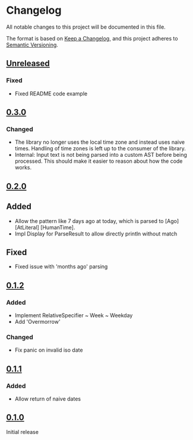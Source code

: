 # Changelog

All notable changes to this project will be documented in this file.

The format is based on [Keep a Changelog](https://keepachangelog.com/en/1.1.0/),
and this project adheres to [Semantic Versioning](https://semver.org/spec/v2.0.0.html).

## [Unreleased]

### Fixed
- Fixed README code example

## [0.3.0]

### Changed
- The library no longer uses the local time zone and instead uses naive times.
  Handling of time zones is left up to the consumer of the library.
- Internal: Input text is not being parsed into a custom AST before being
  processed. This should make it easier to reason about how the code works.

## [0.2.0]

## Added
- Allow the pattern like 7 days ago at today, which is parsed to [Ago] [AtLiteral] [HumanTime].
- Impl Display for ParseResult to allow directly println without match

## Fixed
- Fixed issue with 'months ago' parsing

## [0.1.2]

### Added
- Implement RelativeSpecifier ~ Week ~ Weekday
- Add 'Overmorrow'

### Changed
- Fix panic on invalid iso date

## [0.1.1]

### Added
- Allow return of naive dates

## [0.1.0]

Initial release

[unreleased]: https://github.com/technologicalMayhem/human-date-parser/compare/v0.3.0...HEAD
[0.3.0]: https://github.com/technologicalMayhem/human-date-parser/compare/v0.2.0...v0.3.0
[0.2.0]: https://github.com/technologicalMayhem/human-date-parser/compare/v0.1.2...v0.2.0
[0.1.2]: https://github.com/technologicalMayhem/human-date-parser/compare/v0.1.1...v0.1.2
[0.1.1]: https://github.com/technologicalMayhem/human-date-parser/compare/v0.1.0...v0.1.1
[0.1.0]: https://github.com/technologicalMayhem/human-date-parser/releases/tag/v0.1.0